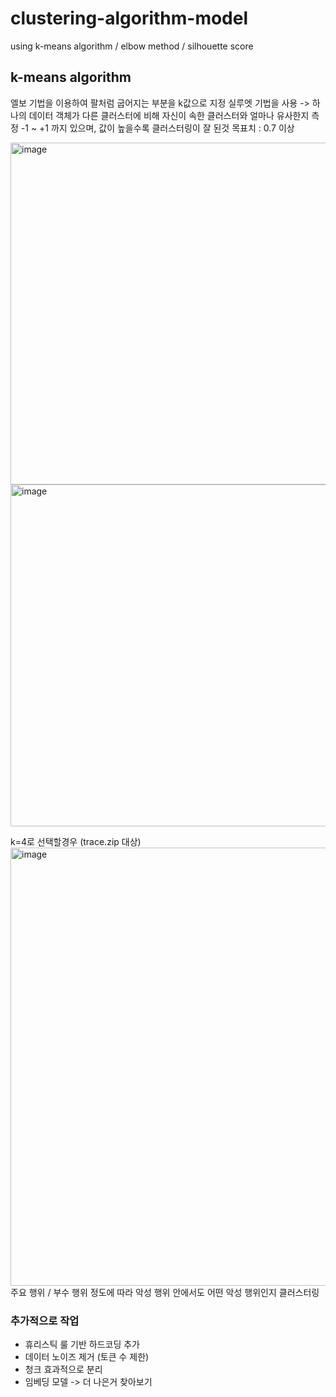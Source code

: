 # clustering-algorithm-model
using k-means algorithm / elbow method / silhouette score

## k-means algorithm
엘보 기법을 이용하여 팔처럼 굽어지는 부분을 k값으로 지정
실루엣 기법을 사용 -> 하나의 데이터 객체가 다른 클러스터에 비해 자신이 속한 클러스터와 얼마나 유사한지 측정
-1 ~ +1 까지 있으며, 값이 높을수록 클러스터링이 잘 된것
목표치 : 0.7 이상



<img width="841" height="547" alt="image" src="https://github.com/user-attachments/assets/4b91b5b5-d824-4bde-a7db-272f33050ce9" />
<img width="855" height="547" alt="image" src="https://github.com/user-attachments/assets/caa272d2-881c-40ad-ba19-daf4f26eb16b" />

k=4로 선택할경우 (trace.zip 대상)
<img width="1012" height="701" alt="image" src="https://github.com/user-attachments/assets/5251dded-db88-49dc-8e3d-0810ddf76849" />
주요 행위 / 부수 행위 정도에 따라 악성 행위 안에서도 어떤 악성 행위인지 클러스터링

### 추가적으로 작업
- 휴리스틱 룰 기반 하드코딩 추가
- 데이터 노이즈 제거 (토큰 수 제한)
- 청크 효과적으로 분리
- 임베딩 모델 -> 더 나은거 찾아보기

